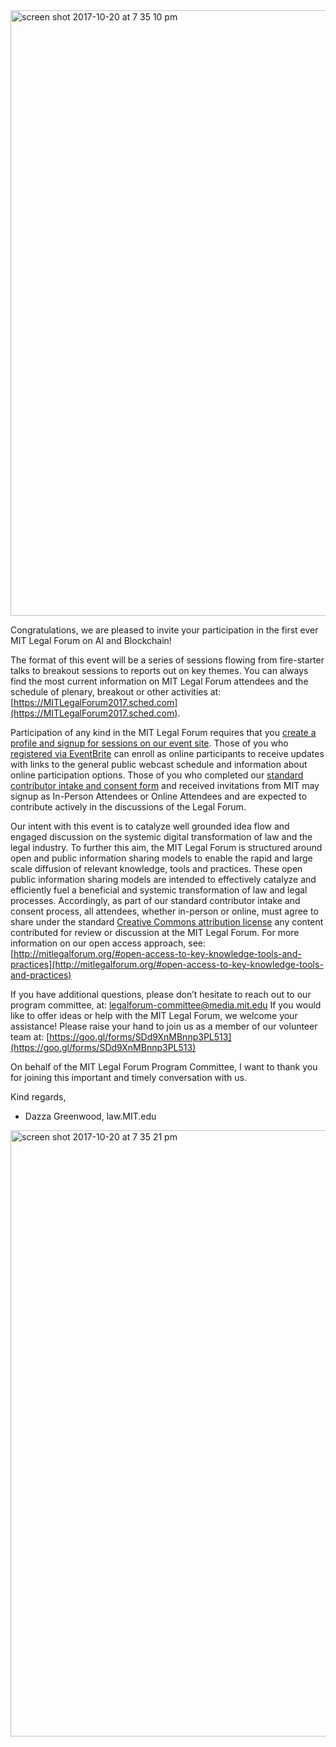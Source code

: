 <img width="969" alt="screen shot 2017-10-20 at 7 35 10 pm" src="https://user-images.githubusercontent.com/2357755/31848430-b0f9589e-b600-11e7-9fad-d79718b62cbd.png">

Congratulations, we are pleased to invite your participation in the first ever MIT Legal Forum on AI and Blockchain!

The format of this event will be a series of sessions flowing from fire-starter talks to breakout sessions to reports out on key themes.  You can always find the most current information on MIT Legal Forum attendees and the schedule of plenary, breakout or other activities at: [https://MITLegalForum2017.sched.com](https://MITLegalForum2017.sched.com).  

Participation of any kind in the MIT Legal Forum requires that you [create a profile and signup for sessions on our event site](https://mitlegalforum2017.sched.com).  Those of you who [registered via EventBrite](https://mit-law-ai-blockchain.eventbrite.com) can enroll as online participants to receive updates with links to the general public webcast schedule and information about online participation options.  Those of you who completed our [standard contributor intake and consent form](https://goo.gl/forms/unO3Do94Mi04bItH2) and received invitations from MIT may signup as In-Person Attendees or Online Attendees and are expected to contribute actively in the discussions of the Legal Forum. 

Our intent with this event is to catalyze well grounded idea flow and engaged discussion on the systemic digital transformation of law and the legal industry.  To further this aim, the MIT Legal Forum is structured around open and public information sharing models to enable the rapid and large scale diffusion of relevant knowledge, tools and practices. These open public information sharing models are intended to effectively catalyze and efficiently fuel a beneficial and systemic transformation of law and legal processes. Accordingly,  as part of our standard contributor intake and consent process, all attendees, whether in-person or online, must agree to share under the standard [Creative Commons attribution license](http://creativecommons.org/licenses/by/4.0) any content contributed for review or discussion at the MIT Legal Forum.  For more information on our open access approach, see: [http://mitlegalforum.org/#open-access-to-key-knowledge-tools-and-practices](http://mitlegalforum.org/#open-access-to-key-knowledge-tools-and-practices) 

If you have additional questions, please don’t hesitate to reach out to our program committee, at:  legalforum-committee@media.mit.edu  If you would like to offer ideas or help with the MIT Legal Forum, we welcome your assistance!  Please raise your hand to join us as a member of our volunteer team at: [https://goo.gl/forms/SDd9XnMBnnp3PL513](https://goo.gl/forms/SDd9XnMBnnp3PL513)  

On behalf of the MIT Legal Forum Program Committee, I want to thank you for joining this important and timely conversation with us.


Kind regards,

- Dazza Greenwood, law.MIT.edu

<img width="970" alt="screen shot 2017-10-20 at 7 35 21 pm" src="https://user-images.githubusercontent.com/2357755/31848436-dbaca6c2-b600-11e7-853e-ce165e0355ff.png">
